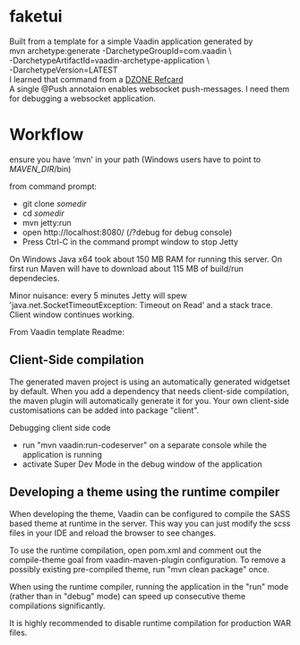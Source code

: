 faketui
=======

Built from a template for a simple Vaadin application generated by  
  mvn archetype:generate -DarchetypeGroupId=com.vaadin \  
    -DarchetypeArtifactId=vaadin-archetype-application \  
    -DarchetypeVersion=LATEST  
I learned that command from a [DZONE Refcard](https://dzone.com/refcardz/getting-started-vaadin)  
A single @Push annotaion enables websocket push-messages.
I need them for debugging a websocket application.

# Workflow

ensure you have 'mvn' in your path (Windows users have to point to _MAVEN_DIR_/bin)

from command prompt:

* git clone <repo-url> _somedir_
* cd _somedir_
* mvn jetty:run
* open http://localhost:8080/ (/?debug for debug console)
* Press Ctrl-C in the command prompt window to stop Jetty

On Windows Java x64 took about 150 MB RAM for running this server.
On first run Maven will have to download about 115 MB of build/run dependecies.

Minor nuisance: every 5 minutes Jetty will spew
'java.net.SocketTimeoutException: Timeout on Read' and a stack trace.
Client window continues working.

From Vaadin template Readme:

Client-Side compilation
-------------------------

The generated maven project is using an automatically generated widgetset by default. 
When you add a dependency that needs client-side compilation, the maven plugin will 
automatically generate it for you. Your own client-side customisations can be added into
package "client".

Debugging client side code
  - run "mvn vaadin:run-codeserver" on a separate console while the application is running
  - activate Super Dev Mode in the debug window of the application

Developing a theme using the runtime compiler
-------------------------

When developing the theme, Vaadin can be configured to compile the SASS based
theme at runtime in the server. This way you can just modify the scss files in
your IDE and reload the browser to see changes.

To use the runtime compilation, open pom.xml and comment out the compile-theme 
goal from vaadin-maven-plugin configuration. To remove a possibly existing 
pre-compiled theme, run "mvn clean package" once.

When using the runtime compiler, running the application in the "run" mode 
(rather than in "debug" mode) can speed up consecutive theme compilations
significantly.

It is highly recommended to disable runtime compilation for production WAR files.
